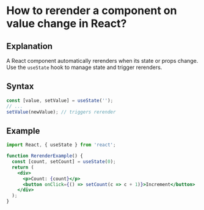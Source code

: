 # How to rerender a component on value change in React?

## Explanation
A React component automatically rerenders when its state or props change. Use the `useState` hook to manage state and trigger rerenders.

## Syntax
```jsx
const [value, setValue] = useState('');
// ...
setValue(newValue); // triggers rerender
```

## Example
```jsx
import React, { useState } from 'react';

function RerenderExample() {
  const [count, setCount] = useState(0);
  return (
    <div>
      <p>Count: {count}</p>
      <button onClick={() => setCount(c => c + 1)}>Increment</button>
    </div>
  );
}
``` 